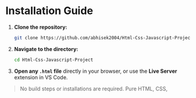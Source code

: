 # Installation Guide

1. **Clone the repository:**

   ```sh
   git clone https://github.com/abhisek2004/Html-Css-Javascript-Project.git
   ```

2. **Navigate to the directory:**

   ```sh
   cd Html-Css-Javascript-Project
   ```

3. **Open any `.html` file** directly in your browser, or use the **Live Server** extension in VS Code.

> No build steps or installations are required. Pure HTML, CSS,
